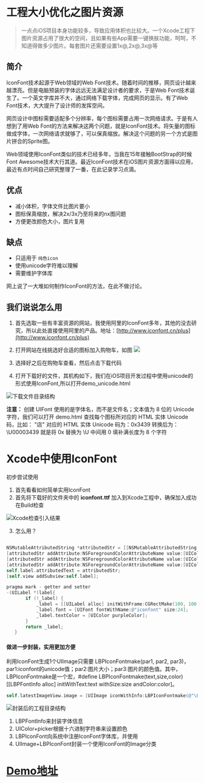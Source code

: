 # 工程大小优化之图片资源

> 一点点iOS项目本身功能较多，导致应用体积也比较大。一个Xcode工程下图片资源占用了很大的空间，且如果有些App需要一键换肤功能，呵呵，不知道得做多少图片。每套图片还需要设置1x@,2x@,3x@等

## 简介

IconFont技术起源于Web领域的Web Font技术。随着时间的推移，网页设计越来越漂亮。但是电脑预装的字体远远无法满足设计者的要求，于是Web Font技术诞生了。一个英文字库并不大，通过网络下载字体，完成网页的显示。有了Web Font技术，大大提升了设计师的发挥空间。

网页设计中图标需要适配多个分辨率，每个图标需要占用一次网络请求。于是有人想到了用Web Font的方法来解决这两个问题，就是IconFont技术。将矢量的图标做成字体，一次网络请求就够了，可以保真缩放。解决这个问题的另一个方式是图片拼合的Sprite图。

Web领域使用IconFont类似的技术已经多年，当我在15年接触BootStrap的时候Font Awesome技术大行其道。最近IconFont技术在iOS图片资源方面得以应用，最近有点时间自己研究整理了一番，在此记录学习点滴。

## 优点

* 减小体积，字体文件比图片要小
* 图标保真缩放，解决2x/3x乃至将来的nx图问题
* 方便更改颜色大小，图片复用

## 缺点

* 只适用于
  `纯色icon`
* 使用unicode字符难以理解
* 需要维护字体库

网上说了一大堆如何制作IconFont的方法，在此不做讨论。

## 我们说说怎么用

1. 首先选取一些有丰富资源的网站，我使用阿里的IconFont多年，其他的没去研究，所以此处直接使用阿里的产品。地址：[http://www.iconfont.cn/plus](http://www.iconfont.cn/plus)

2. 打开网站在线挑选好合适的图标加入购物车，如图
![](https://github.com/FantasticLBP/knowledge-kit/blob/master/assets/屏幕快照%202017-05-28%20下午2.43.33.png)

3. 选择好之后在购物车查看，然后点击下载代码

4. 打开下载好的文件，其机构如下，我们在iOS项目开发过程中使用unicode的形式使用IconFont,所以打开demo\_unicode.html

![下载文件目录结构](https://github.com/FantasticLBP/knowledge-kit/blob/master/assets/屏幕快照%202017-05-28%20下午2.43.48.png)


**注意：** 创建 UIFont 使用的是字体名，而不是文件名；文本值为 8 位的 Unicode 字符，我们可以打开 demo.html 查找每个图标所对应的 HTML 实体 Unicode 码，比如： "店" 对应的 HTML 实体 Unicode 码为：0x3439 转换后为：\U00003439 就是将 0x 替换为 \U 中间用 0 填补满长度为 8 个字符

# Xcode中使用IconFont

初步尝试使用

1. 首先看看如何简单实用IconFont
2. 首先将下载好的文件夹中的 **iconfont.ttf** 加入到Xcode工程中，确保加入成功在Build检查

![Xcode检查引入结果](https://github.com/FantasticLBP/knowledge-kit/blob/master/assets/屏幕快照%202017-05-28%20下午2.51.36.png)

3. 怎么用？

```Objective-c

NSMutableAttributedString *attributedStr = [[NSMutableAttributedString alloc] initWithString:@"\U0000e696  \U0000e6ab  \U0000e6ac  \U0000e6ae"];
[attributedStr addAttribute:NSForegroundColorAttributeName value:[UIColor redColor] range:NSMakeRange(0, 1)];
[attributedStr addAttribute:NSForegroundColorAttributeName value:[UIColor orangeColor] range:NSMakeRange(3, 1)];
[attributedStr addAttribute:NSForegroundColorAttributeName value:[UIColor blackColor] range:NSMakeRange(9, 1)];
self.label.attributedText = attributedStr;
[self.view addSubview:self.label];

pragma mark - getter and setter
-(UILabel *)label{
       if (!_label) {
           _label = [[UILabel alloc] initWithFrame:CGRectMake(100, 100, BoundWidth-200, 40)];
           _label.font = [UIFont fontWithName:@"iconfont" size:24];
           _label.textColor = [UIColor purpleColor];
       }
       return _label;
   }
```

#### 做进一步封装，实用更加方便

利用IconFont生成1个UIImage只需要 LBPIconFontmake(par1, par2, par3)，par1:iconfont的unicode值；par2:图片大小；par3:图片的颜色值。其中，LBPIconFontmake是一个宏，#define LBPIconFontmake(text,size,color) [[LBPFontInfo alloc] initWithText:text withSize:size andColor:color]。

```Objective-c
self.latestImageView.image = [UIImage iconWithInfo:LBPIconFontmake(@"\U0000e6ac", 60, @"000066") ];
```
![封装后的工程目录结构](https://github.com/FantasticLBP/knowledge-kit/blob/master/assets/屏幕快照%202017-05-28%20下午2.56.00.png)

1. LBPFontInfo来封装字体信息
2. UIColor+picker根据十六进制字符串来设置颜色
3. LBPIconFont向系统中注册IconFont字体库，并使用
4. UIImage+LBPIconFont封装一个使用IconFont的Image分类


# [Demo地址](https://github.com/FantasticLBP/IconFont_Demo)


